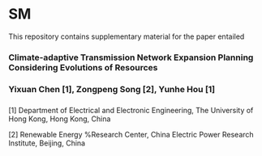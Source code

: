 # SM

This repository contains supplementary material for the paper entailed

### Climate-adaptive Transmission Network Expansion Planning Considering Evolutions of Resources ###

###  Yixuan Chen [1], Zongpeng Song [2], Yunhe Hou [1] ###

###
[1]  Department of Electrical and Electronic Engineering, The University of Hong Kong, Hong Kong, China 

[2]  Renewable Energy
%Research Center, China Electric Power Research Institute, Beijing, China
###
